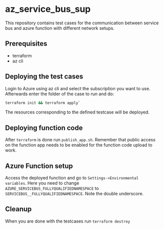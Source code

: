 # az_service_bus_sup

This repository contains test cases for the communication between service bus and azure function with different network setups.

## Prerequisites

- terraform
- az cli

## Deploying the test cases

Login to Azure using az cli and select the subscription you want to use. Afterwards enter the folder of the case to run and do:

```bash
terraform init && terraform apply`
```

The resources corresponding to the defined testcase will be deployed.

## Deploying function code

After `terraform` is done run `publish_app.sh`. Remember that public access on the function app needs to be enabled for the function code upload to work.

## Azure Function setup

Access the deployed function and go to `Settings->Environmental variables`. Here you need to change `AZURE_SERVICEBUS_FULLYQUALIFIEDNAMESPACE` to `SERVICEBUS__FULLYQUALIFIEDNAMESPACE`. Note the double underscore.

## Cleanup

When you are done with the testcases run `terraform destroy`
